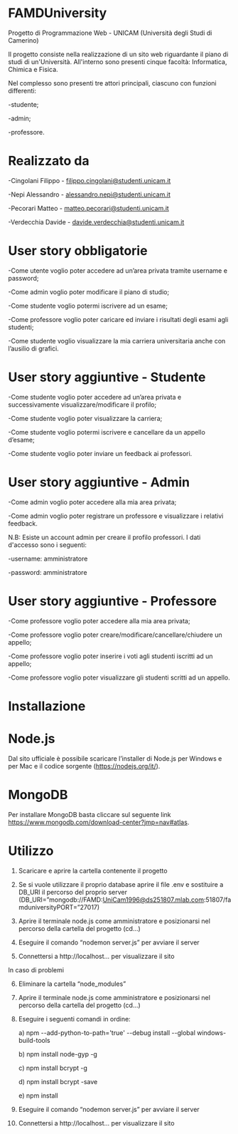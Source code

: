 # FAMDUniversity
Progetto di Programmazione Web - UNICAM (Università degli Studi di Camerino)

Il progetto consiste nella realizzazione di un sito web riguardante il piano di studi di un'Università. All'interno sono presenti cinque facoltà: Informatica, Chimica e Fisica.

Nel complesso sono presenti tre attori principali, ciascuno con funzioni differenti:

-studente;

-admin;

-professore.

# Realizzato da
-Cingolani Filippo - filippo.cingolani@studenti.unicam.it

-Nepi Alessandro - alessandro.nepi@studenti.unicam.it

-Pecorari Matteo - matteo.pecorari@studenti.unicam.it

-Verdecchia Davide - davide.verdecchia@studenti.unicam.it

# User story obbligatorie
-Come utente voglio poter accedere ad un’area privata tramite username e password;

-Come admin voglio poter modificare il piano di studio;

-Come studente voglio potermi iscrivere ad un esame;

-Come professore voglio poter caricare ed inviare i risultati degli esami agli studenti;

-Come studente voglio visualizzare la mia carriera universitaria anche con l’ausilio di grafici.

# User story aggiuntive - Studente
-Come studente voglio poter accedere ad un’area privata e successivamente visualizzare/modificare il profilo;

-Come studente voglio poter visualizzare la carriera;

-Come studente voglio potermi iscrivere e cancellare da un appello d’esame;

-Come studente voglio poter inviare un feedback ai professori.

# User story aggiuntive - Admin
-Come admin voglio poter accedere alla mia area privata;

-Come admin voglio poter registrare un professore e visualizzare i relativi feedback.

N.B: Esiste un account admin per creare il profilo professori. I dati d'accesso sono i seguenti:

-username: amministratore

-password: amministratore

# User story aggiuntive - Professore
-Come professore voglio poter accedere alla mia area privata;

-Come professore voglio poter creare/modificare/cancellare/chiudere un appello;

-Come professore voglio poter inserire i voti agli studenti iscritti ad un appello;

-Come professore voglio poter visualizzare gli studenti scritti ad un appello.

# Installazione

# Node.js

Dal sito ufficiale è possibile scaricare l’installer di Node.js per Windows e per Mac e il codice sorgente (https://nodejs.org/it/).

# MongoDB

Per installare MongoDB basta cliccare sul seguente link https://www.mongodb.com/download-center?jmp=nav#atlas.

# Utilizzo

1. Scaricare e aprire la cartella contenente il progetto

2. Se si vuole utilizzare il proprio database aprire il file .env e sostituire a DB_URI il percorso del proprio server (DB_URI=”mongodb://FAMD:UniCam1996@ds251807.mlab.com:51807/famduniversityPORT=”27017)

3. Aprire il terminale node.js come amministratore e posizionarsi nel percorso della cartella del progetto (cd...)

4. Eseguire il comando “nodemon server.js” per avviare il server

5. Connettersi a http://localhost... per visualizzare il sito 

In caso di problemi

6. Eliminare la cartella “node_modules”

7. Aprire il terminale node.js come amministratore e posizionarsi nel percorso della cartella del progetto (cd...)

8. Eseguire i seguenti comandi in ordine:

   a) npm --add-python-to-path='true' --debug install --global windows-build-tools

   b) npm install node-gyp -g

   c) npm install bcrypt -g

   d) npm install bcrypt -save

   e) npm install

9. Eseguire il comando “nodemon server.js” per avviare il server

10. Connettersi a http://localhost... per visualizzare il sito

